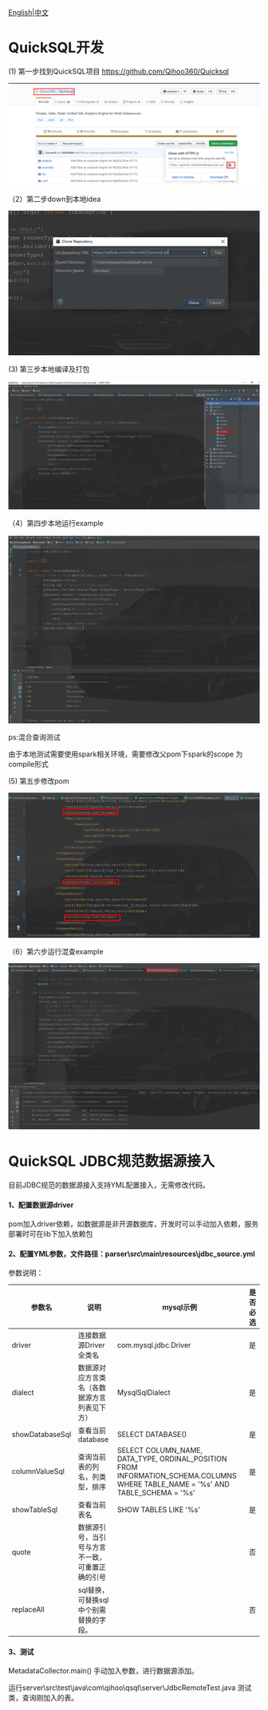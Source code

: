 [English](./develop.md)|[中文](../zh/reference/develop.md)

# QuickSQL开发

(1)  第一步找到QuickSQL项目 https://github.com/Qihoo360/Quicksql 

![image-20191230004559769](../images/develop/image-20191230004559769.png)

（2）第二步down到本地idea

![image-20191230115105541](../images/develop/image-20191230115105541.png)

(3) 第三步本地编译及打包

![image-20191230091435673](../images/develop/image-20191230091435673.png)

（4）第四步本地运行example

![image-20191230091732159](../images/develop/image-20191230091732159.png)

ps:混合查询测试

由于本地测试需要使用spark相关环境，需要修改父pom下spark的scope 为compile形式

(5) 第五步修改pom

![image-20191231172639084](../images/develop/image-20191231172639084.png)

（6）第六步运行混查example

![image-20191231172837518](../images/develop/image-20191231172837518.png)



# QuickSQL JDBC规范数据源接入

目前JDBC规范的数据源接入支持YML配置接入，无需修改代码。

#### 1、配置数据源driver

pom加入driver依赖，如数据源是非开源数据库，开发时可以手动加入依赖，服务部署时可在lib下加入依赖包



#### 2、配置YML参数，文件路径：parser\src\main\resources\jdbc_source.yml

参数说明：

| 参数名          | 说明                                             | mysql示例                                                    | 是否必选 |
| --------------- | ------------------------------------------------ | ------------------------------------------------------------ | -------- |
| driver          | 连接数据源Driver全类名                           | com.mysql.jdbc.Driver                                        | 是       |
| dialect         | 数据源对应方言类名（各数据源方言列表见下方）     | MysqlSqlDialect                                              | 是       |
| showDatabaseSql | 查看当前database                                 | SELECT DATABASE()                                            | 是       |
| columnValueSql  | 查询当前表的列名，列类型，排序                   | SELECT COLUMN_NAME, DATA_TYPE, ORDINAL_POSITION FROM INFORMATION_SCHEMA.COLUMNS WHERE TABLE_NAME = '%s' AND TABLE_SCHEMA = '%s' | 是       |
| showTableSql    | 查看当前表名                                     | SHOW TABLES LIKE '%s'                                        | 是       |
| quote           | 数据源引号，当引号与方言不一致，可重置正确的引号 |                                                              | 否       |
| replaceAll      | sql替换，可替换sql中个别需替换的字段。           |                                                              | 否       |



#### 3、测试 

MetadataCollector.main() 手动加入参数，进行数据源添加。

运行server\src\test\java\com\qihoo\qsql\server\JdbcRemoteTest.java 测试类，查询刚加入的表。